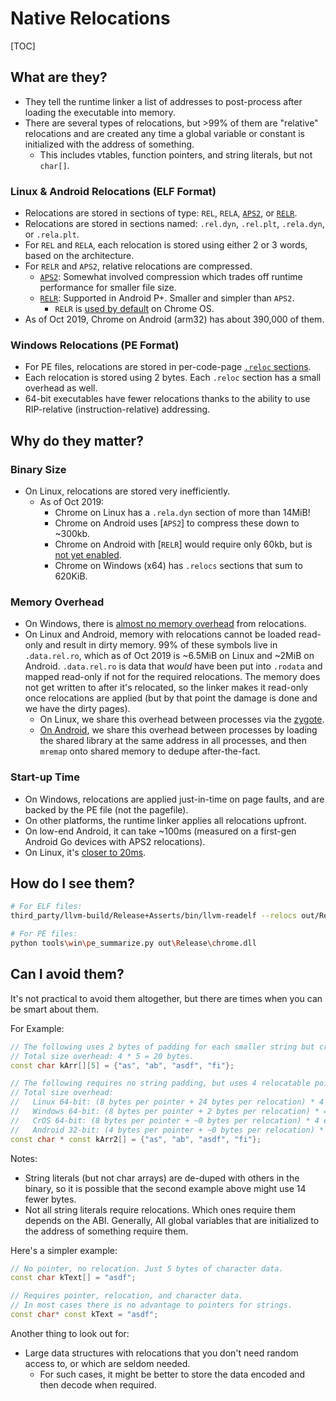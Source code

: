# Native Relocations

[TOC]

## What are they?
 * They tell the runtime linker a list of addresses to post-process after
   loading the executable into memory.
 * There are several types of relocations, but >99% of them are "relative"
   relocations and are created any time a global variable or constant is
   initialized with the address of something.
   * This includes vtables, function pointers, and string literals, but not
     `char[]`.

### Linux & Android Relocations (ELF Format)
 * Relocations are stored in sections of type: `REL`, `RELA`, [`APS2`][APS2], or
   [`RELR`][RELR].
 * Relocations are stored in sections named: `.rel.dyn`, `.rel.plt`,
   `.rela.dyn`, or `.rela.plt`.
 * For `REL` and `RELA`, each relocation is stored using either 2 or 3 words,
   based on the architecture.
 * For `RELR` and `APS2`, relative relocations are compressed.
   * [`APS2`][APS2]: Somewhat involved compression which trades off runtime
     performance for smaller file size.
   * [`RELR`][RELR]: Supported in Android P+. Smaller and simpler than `APS2`.
     * `RELR` is [used by default][cros] on Chrome OS.
 * As of Oct 2019, Chrome on Android (arm32) has about 390,000 of them.

[APS2]: android_native_libraries.md#Packed-Relocations
[RELR]: https://reviews.llvm.org/D48247
[cros]: https://chromium-review.googlesource.com/c/chromiumos/overlays/chromiumos-overlay/+/1210982

### Windows Relocations (PE Format)
 * For PE files, relocations are stored in per-code-page
   [`.reloc` sections][win_relocs].
 * Each relocation is stored using 2 bytes. Each `.reloc` section has a small
   overhead as well.
 * 64-bit executables have fewer relocations thanks to the ability to use
   RIP-relative (instruction-relative) addressing.

[win_relocs]: https://docs.microsoft.com/en-us/windows/win32/debug/pe-format#the-reloc-section-image-only

## Why do they matter?
### Binary Size
 * On Linux, relocations are stored very inefficiently.
   * As of Oct 2019:
     * Chrome on Linux has a `.rela.dyn` section of more than 14MiB!
     * Chrome on Android uses [`APS2`] to compress these down to ~300kb.
     * Chrome on Android with [`RELR`] would require only 60kb, but is
       [not yet enabled][relr_bug].
     * Chrome on Windows (x64) has `.relocs` sections that sum to 620KiB.

[relr_bug]: https://bugs.chromium.org/p/chromium/issues/detail?id=895194

### Memory Overhead
 * On Windows, there is [almost no memory overhead] from relocations.
 * On Linux and Android, memory with relocations cannot be loaded read-only and
   result in dirty memory. 99% of these symbols live in `.data.rel.ro`, which as
   of Oct 2019 is ~6.5MiB on Linux and ~2MiB on Android. `.data.rel.ro` is data
   that *would* have been put into `.rodata` and mapped read-only if not for the
   required relocations. The memory does not get written to after it's
   relocated, so the linker makes it read-only once relocations are applied (but
   by that point the damage is done and we have the dirty pages).
   * On Linux, we share this overhead between processes via the [zygote].
   * [On Android][relro_sharing], we share this overhead between processes by
     loading the shared library at the same address in all processes, and then
     `mremap` onto shared memory to dedupe after-the-fact.

[almost no memory overhead]: https://devblogs.microsoft.com/oldnewthing/20160413-00/?p=93301
[zygote]: linux/zygote.md
[relro_sharing]: android_native_libraries.md#relro-sharing

### Start-up Time
 * On Windows, relocations are applied just-in-time on page faults, and are
   backed by the PE file (not the pagefile).
 * On other platforms, the runtime linker applies all relocations upfront.
 * On low-end Android, it can take ~100ms (measured on a first-gen Android Go
   devices with APS2 relocations).
 * On Linux, it's [closer to 20ms][zygote].

## How do I see them?

```sh
# For ELF files:
third_party/llvm-build/Release+Asserts/bin/llvm-readelf --relocs out/Release/libmonochrome.so

# For PE files:
python tools\win\pe_summarize.py out\Release\chrome.dll
```

## Can I avoid them?
It's not practical to avoid them altogether, but there are times when you can be
smart about them.

For Example:
```c++
// The following uses 2 bytes of padding for each smaller string but creates no relocations.
// Total size overhead: 4 * 5 = 20 bytes.
const char kArr[][5] = {"as", "ab", "asdf", "fi"};

// The following requires no string padding, but uses 4 relocatable pointers.
// Total size overhead:
//   Linux 64-bit: (8 bytes per pointer + 24 bytes per relocation) * 4 entries + 14 bytes of char = 142 bytes
//   Windows 64-bit: (8 bytes per pointer + 2 bytes per relocation) * 4 entries + 14 bytes of char = 54 bytes
//   CrOS 64-bit: (8 bytes per pointer + ~0 bytes per relocation) * 4 entries + 14 bytes of char = ~46 bytes
//   Android 32-bit: (4 bytes per pointer + ~0 bytes per relocation) * 4 entries + 14 bytes of char = ~30 bytes
const char * const kArr2[] = {"as", "ab", "asdf", "fi"};
```

Notes:
* String literals (but not char arrays) are de-duped with others in the binary,
  so it is possible that the second example above might use 14 fewer bytes.
* Not all string literals require relocations. Which ones require them depends
  on the ABI. Generally, All global variables that are initialized to the
  address of something require them.

Here's a simpler example:

```c++
// No pointer, no relocation. Just 5 bytes of character data.
const char kText[] = "asdf";

// Requires pointer, relocation, and character data.
// In most cases there is no advantage to pointers for strings.
const char* const kText = "asdf";
```

Another thing to look out for:
 * Large data structures with relocations that you don't need random access to,
   or which are seldom needed.
   * For such cases, it might be better to store the data encoded and then
     decode when required.
